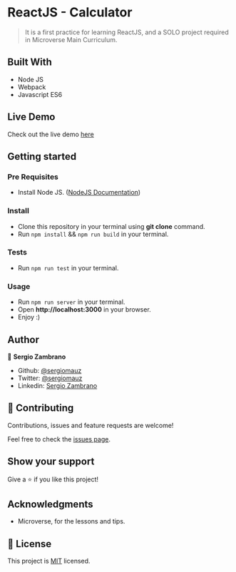 # ReactJS - Calculator
> It is a first practice for learning ReactJS, and a SOLO project required in Microverse Main Curriculum.


## Built With
- Node JS
- Webpack
- Javascript ES6


## Live Demo

Check out the live demo [here](https://sz-calculator-reactjs.herokuapp.com/)


## Getting started

### Pre Requisites

- Install Node JS. ([NodeJS Documentation](https://nodejs.org/en/docs/)) 


### Install

- Clone this repository in your terminal using **git clone** command.
- Run `npm install` && `npm run build` in your terminal.


### Tests

- Run `npm run test` in your terminal.


### Usage

- Run `npm run server` in your terminal.
- Open **http://localhost:3000** in your browser.
- Enjoy :)


## Author

👤 **Sergio Zambrano**

- Github: [@sergiomauz](https://github.com/sergiomauz)
- Twitter: [@sergiomauz](https://twitter.com/sergiomauz)
- Linkedin: [Sergio Zambrano](https://www.linkedin.com/in/sergiomauz/)


## 🤝 Contributing

Contributions, issues and feature requests are welcome!

Feel free to check the [issues page](../../issues/).


## Show your support

Give a ⭐️ if you like this project!


## Acknowledgments

- Microverse, for the lessons and tips.

## 📝 License

This project is [MIT](./LICENSE) licensed.